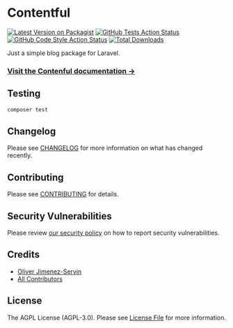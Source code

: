 # Contentful

[![Latest Version on Packagist](https://img.shields.io/packagist/v/radiocubito/laravel-contentful.svg?style=flat-square)](https://packagist.org/packages/radiocubito/laravel-contentful)
[![GitHub Tests Action Status](https://img.shields.io/github/workflow/status/radiocubito/laravel-contentful/run-tests?label=tests)](https://github.com/radiocubito/laravel-contentful/actions?query=workflow%3ATests+branch%3Amaster)
[![GitHub Code Style Action Status](https://img.shields.io/github/workflow/status/radiocubito/laravel-contentful/Check%20&%20fix%20styling?label=code%20style)](https://github.com/radiocubito/laravel-contentful/actions?query=workflow%3A"Check+%26+fix+styling"+branch%3Amaster)
[![Total Downloads](https://img.shields.io/packagist/dt/radiocubito/laravel-contentful.svg?style=flat-square)](https://packagist.org/packages/radiocubito/laravel-contentful)


Just a simple blog package for Laravel.

### [Visit the Contenful documentation &rarr;](https://contentful.radiocubito.com/docs)

## Testing

```bash
composer test
```

## Changelog

Please see [CHANGELOG](CHANGELOG.md) for more information on what has changed recently.

## Contributing

Please see [CONTRIBUTING](.github/CONTRIBUTING.md) for details.

## Security Vulnerabilities

Please review [our security policy](../../security/policy) on how to report security vulnerabilities.

## Credits

- [Oliver Jimenez-Servin](https://github.com/oliverds)
- [All Contributors](../../contributors)

## License

The AGPL License (AGPL-3.0). Please see [License File](LICENSE.md) for more information.
